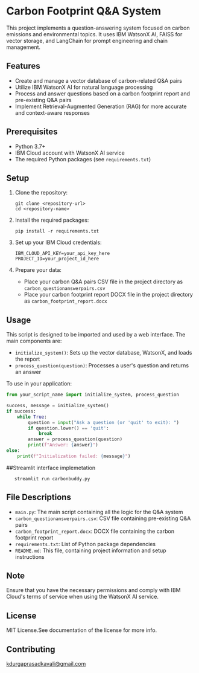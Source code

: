 # Carbon Footprint Q&A System

This project implements a question-answering system focused on carbon emissions and environmental topics. It uses IBM WatsonX AI, FAISS for vector storage, and LangChain for prompt engineering and chain management.

## Features

- Create and manage a vector database of carbon-related Q&A pairs
- Utilize IBM WatsonX AI for natural language processing
- Process and answer questions based on a carbon footprint report and pre-existing Q&A pairs
- Implement Retrieval-Augmented Generation (RAG) for more accurate and context-aware responses

## Prerequisites

- Python 3.7+
- IBM Cloud account with WatsonX AI service
- The required Python packages (see `requirements.txt`)

## Setup

1. Clone the repository:
   ```
   git clone <repository-url>
   cd <repository-name>
   ```

2. Install the required packages:
   ```
   pip install -r requirements.txt
   ```

3. Set up your IBM Cloud credentials:
     ```
     IBM_CLOUD_API_KEY=your_api_key_here
     PROJECT_ID=your_project_id_here
     ```

4. Prepare your data:
   - Place your carbon Q&A pairs CSV file in the project directory as `carbon_questionanswerpairs.csv`
   - Place your carbon footprint report DOCX file in the project directory as `carbon_footprint_report.docx`

## Usage

This script is designed to be imported and used by a web interface. The main components are:

- `initialize_system()`: Sets up the vector database, WatsonX, and loads the report
- `process_question(question)`: Processes a user's question and returns an answer

To use in your application:

```python
from your_script_name import initialize_system, process_question

success, message = initialize_system()
if success:
    while True:
        question = input("Ask a question (or 'quit' to exit): ")
        if question.lower() == 'quit':
            break
        answer = process_question(question)
        print(f"Answer: {answer}")
else:
    print(f"Initialization failed: {message}")
```

##Streamlit interface implemetation
```
   streamlit run carbonbuddy.py
   ```

## File Descriptions

- `main.py`: The main script containing all the logic for the Q&A system
- `carbon_questionanswerpairs.csv`: CSV file containing pre-existing Q&A pairs
- `carbon_footprint_report.docx`: DOCX file containing the carbon footprint report
- `requirements.txt`: List of Python package dependencies
- `README.md`: This file, containing project information and setup instructions

## Note

Ensure that you have the necessary permissions and comply with IBM Cloud's terms of service when using the WatsonX AI service.

## License

MIT License.See documentation of the license for more info.

## Contributing

kdurgaprasadkavali@gmail.com
